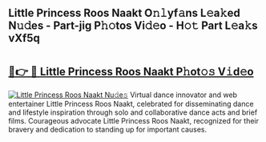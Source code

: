 ## Little Princess Roos Naakt O𝚗𝚕yf𝚊ns L𝚎a𝚔ed N𝚞𝚍es - Part-jig P𝚑𝚘tos Vi𝚍𝚎o - H𝚘𝚝 Part L𝚎a𝚔s vXf5q

# <h2><a href="http://kf09vm.oniu.top/?m=Little+Princess+Roos+Naakt">🔗👉 🔴 Little Princess Roos Naakt P𝚑ot𝚘𝚜 V𝚒d𝚎o</a></h2>

[![Little Princess Roos Naakt Nu𝚍e𝚜](https://i.imgur.com/0qMVB7G.gif)](http://kf09vm.oniu.top/?m=Little+Princess+Roos+Naakt)
Virtual dance innovator and web entertainer Little Princess Roos Naakt, celebrated for disseminating dance and lifestyle inspiration through solo and collaborative dance acts and brief films. Courageous advocate Little Princess Roos Naakt, recognized for their bravery and dedication to standing up for important causes.  
